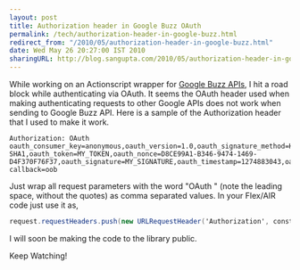 ```yaml
---
layout: post
title: Authorization header in Google Buzz OAuth
permalink: /tech/authorization-header-in-google-buzz.html
redirect_from: "/2010/05/authorization-header-in-google-buzz.html"
date: Wed May 26 20:27:00 IST 2010
sharingURL: http://blog.sangupta.com/2010/05/authorization-header-in-google-buzz.html
---
```


While working on an Actionscript wrapper for 
<a href="http://code.google.com/apis/buzz">Google Buzz APIs</a>, I hit a road block 
while authenticating via OAuth. It seems the OAuth header used when making authenticating 
requests to other Google APIs does not work when sending to Google Buzz API. Here is a 
sample of the Authorization header that I used to make it work.

<!-- break here -->

```
Authorization: OAuth oauth_consumer_key=anonymous,oauth_version=1.0,oauth_signature_method=HMAC- SHA1,oauth_token=MY_TOKEN,oauth_nonce=D8CE99A1-B346-9474-1469-D4F370F76F37,oauth_signature=MY_SIGNATURE,oauth_timestamp=1274883043,oauth_ callback=oob
```

Just wrap all request parameters with the word "OAuth " (note the leading space, without the quotes) 
as comma separated values. In your Flex/AIR code just use it as, 

```actionscript
request.requestHeaders.push(new URLRequestHeader('Authorization', constructedHeader));
```

I will soon be making the code to the library public.

Keep Watching!
